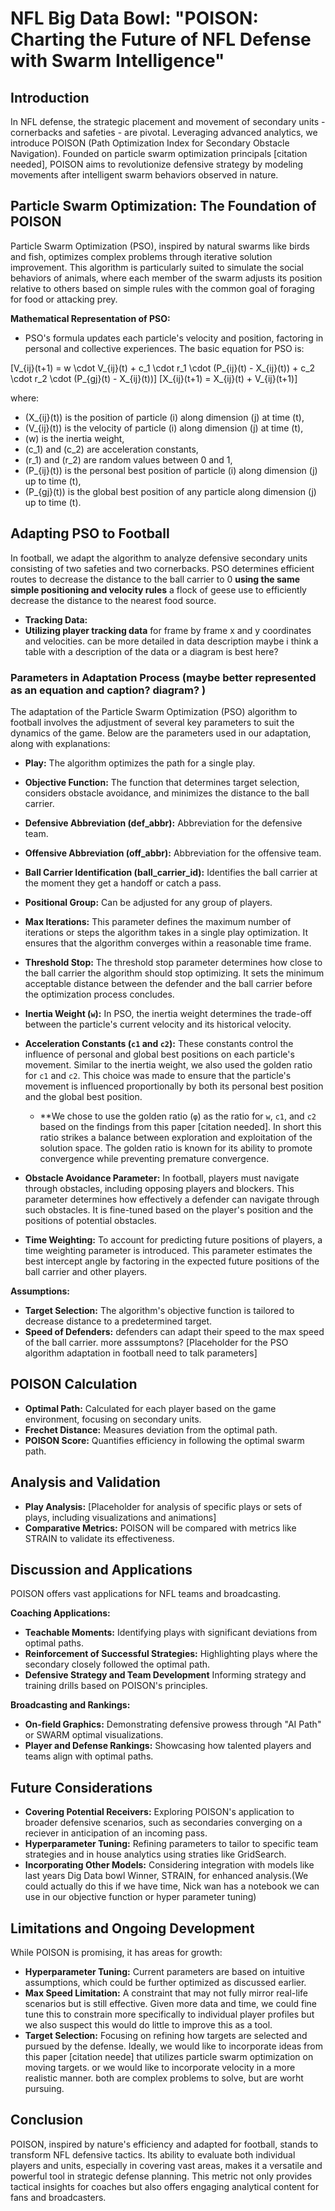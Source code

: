 # NFL Big Data Bowl: "POISON: Charting the Future of NFL Defense with Swarm Intelligence"

## Introduction
In NFL defense, the strategic placement and movement of secondary units - cornerbacks and safeties - are pivotal. Leveraging advanced analytics, we introduce POISON (Path Optimization Index for Secondary Obstacle Navigation). Founded on particle swarm optimization principals [citation needed], POISON aims to revolutionize defensive strategy by modeling movements after intelligent swarm behaviors observed in nature.

## Particle Swarm Optimization: The Foundation of POISON
Particle Swarm Optimization (PSO), inspired by natural swarms like birds and fish, optimizes complex problems through iterative solution improvement. This algorithm is particularly suited to simulate the social behaviors of animals, where each member of the swarm adjusts its position relative to others based on simple rules with the common goal of foraging for food or attacking prey.

**Mathematical Representation of PSO:**
- PSO's formula updates each particle's velocity and position, factoring in personal and collective experiences. The basic equation for PSO is:

\[V_{ij}(t+1) = w \cdot V_{ij}(t) + c_1 \cdot r_1 \cdot (P_{ij}(t) - X_{ij}(t)) + c_2 \cdot r_2 \cdot (P_{gj}(t) - X_{ij}(t))\]
\[X_{ij}(t+1) = X_{ij}(t) + V_{ij}(t+1)\]

where:
- \(X_{ij}(t)\) is the position of particle \(i\) along dimension \(j\) at time \(t\),
- \(V_{ij}(t)\) is the velocity of particle \(i\) along dimension \(j\) at time \(t\),
- \(w\) is the inertia weight,
- \(c_1\) and \(c_2\) are acceleration constants,
- \(r_1\) and \(r_2\) are random values between 0 and 1,
- \(P_{ij}(t)\) is the personal best position of particle \(i\) along dimension \(j\) up to time \(t\),
- \(P_{gj}(t)\) is the global best position of any particle along dimension \(j\) up to time \(t\).


## Adapting PSO to Football
In football, we adapt the algorithm to analyze defensive secondary units consisting of two safeties and two cornerbacks. PSO determines efficient routes to decrease the distance to the ball carrier to 0 **using the same simple positioning and velocity rules** a flock of geese use to efficiently decrease the distance to the nearest food source. 
- **Tracking Data:** 
- **Utilizing player tracking data** for frame by frame x and y coordinates and velocities. can be more detailed in data description maybe i think a table with a description of the data or a diagram is best here? 

### Parameters in Adaptation Process (maybe better represented as an equation and caption? diagram? )
The adaptation of the Particle Swarm Optimization (PSO) algorithm to football involves the adjustment of several key parameters to suit the dynamics of the game. Below are the parameters used in our adaptation, along with explanations:

- **Play:** The algorithm optimizes the path for a single play.

- **Objective Function:** The function that determines target selection, considers obstacle avoidance, and minimizes the distance to the ball carrier.
  
- **Defensive Abbreviation (def_abbr):** Abbreviation for the defensive team.

- **Offensive Abbreviation (off_abbr):** Abbreviation for the offensive team.

- **Ball Carrier Identification (ball_carrier_id):** Identifies the ball carrier at the moment they get a handoff or catch a pass.

- **Positional Group:** Can be adjusted for any group of players.

- **Max Iterations:** This parameter defines the maximum number of iterations or steps the algorithm takes in a single play optimization. It ensures that the algorithm converges within a reasonable time frame.

- **Threshold Stop:** The threshold stop parameter determines how close to the ball carrier the algorithm should stop optimizing. It sets the minimum acceptable distance between the defender and the ball carrier before the optimization process concludes.

- **Inertia Weight (`w`):** In PSO, the inertia weight determines the trade-off between the particle's current velocity and its historical velocity.

- **Acceleration Constants (`c1` and `c2`):** These constants control the influence of personal and global best positions on each particle's movement. Similar to the inertia weight, we also used the golden ratio for `c1` and `c2`. This choice was made to ensure that the particle's movement is influenced proportionally by both its personal best position and the global best position.
  - **We chose to use the golden ratio (`φ`) as the ratio for `w`, `c1`, and `c2` based on the findings from this paper [citation needed]. In short this ratio strikes a balance between exploration and exploitation of the solution space. The golden ratio is known for its ability to promote convergence while preventing premature convergence.

- **Obstacle Avoidance Parameter:** In football, players must navigate through obstacles, including opposing players and blockers. This parameter determines how effectively a defender can navigate through such obstacles. It is fine-tuned based on the player's position and the positions of potential obstacles.

- **Time Weighting:** To account for predicting future positions of players, a time weighting parameter is introduced. This parameter estimates the best intercept angle by factoring in the expected future positions of the ball carrier and other players.

**Assumptions:**
- **Target Selection:** The algorithm's objective function is tailored to decrease distance to a predetermined target.  
- **Speed of Defenders:** defenders can adapt their speed to the max speed of the ball carrier.
more asssumptons? 
\[Placeholder for the PSO algorithm adaptation in football need to talk parameters]

## POISON Calculation
- **Optimal Path:** Calculated for each player based on the game environment, focusing on secondary units.
- **Frechet Distance:** Measures deviation from the optimal path.
- **POISON Score:** Quantifies efficiency in following the optimal swarm path.

## Analysis and Validation
- **Play Analysis:** [Placeholder for analysis of specific plays or sets of plays, including visualizations and animations]
- **Comparative Metrics:** POISON will be compared with metrics like STRAIN to validate its effectiveness.

## Discussion and Applications
POISON offers vast applications for NFL teams and broadcasting.

**Coaching Applications:**
- **Teachable Moments:** Identifying plays with significant deviations from optimal paths.
- **Reinforcement of Successful Strategies:** Highlighting plays where the secondary closely followed the optimal path.
- **Defensive Strategy and Team Development** Informing strategy and training drills based on POISON's principles.

**Broadcasting and Rankings:**
- **On-field Graphics:** Demonstrating defensive prowess through "AI Path" or SWARM optimal visualizations.
- **Player and Defense Rankings:** Showcasing how talented players and teams align with optimal paths.

## Future Considerations
- **Covering Potential Receivers:** Exploring POISON's application to broader defensive scenarios, such as secondaries converging on a reciever in anticipation of an incoming pass.
- **Hyperparameter Tuning:** Refining parameters to tailor to specific team strategies and in house analytics using straties like GridSearch.
- **Incorporating Other Models:** Considering integration with models like last years Dig Data bowl Winner, STRAIN,  for enhanced analysis.(We could actually do this if we have time, Nick wan has a notebook we can use in our objective function or hyper parameter tuning)

## Limitations and Ongoing Development
While POISON is promising, it has areas for growth:

- **Hyperparameter Tuning:** Current parameters are based on intuitive assumptions, which could be further optimized as discussed earlier.
- **Max Speed Limitation:** A constraint that may not fully mirror real-life scenarios but is still effective. Given more data and time, we could fine tune this to constrain more specifically to individual player profiles but we also suspect this would do little to improve this as a tool. 
- **Target Selection:** Focusing on refining how targets are selected and pursued by the defense. Ideally, we would like to incorporate ideas from this paper [citation neede] that utilizes particle swarm optimization on moving targets. or we would like to incorporate velocity in a more realistic manner. both are complex problems to solve, but are worht pursuing.  

## Conclusion
POISON, inspired by nature's efficiency and adapted for football, stands to transform NFL defensive tactics. Its ability to evaluate both individual players and units, especially in covering vast areas, makes it a versatile and powerful tool in strategic defense planning. This metric not only provides tactical insights for coaches but also offers engaging analytical content for fans and broadcasters.
